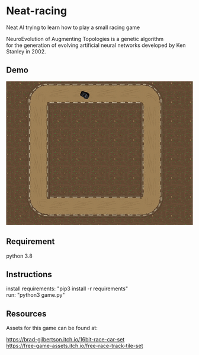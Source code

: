 # Neat-racing
Neat AI trying to learn how to play a small racing game<br/>

NeuroEvolution of Augmenting Topologies is a genetic algorithm<br/>
for the generation of evolving artificial neural networks developed by Ken Stanley in 2002.<br/>


## Demo

![alt text](https://github.com/caiovini/Neat-racing/blob/main/Demo.gif)

## Requirement

python 3.8

## Instructions

install requirements: "pip3 install -r requirements"<br/>
                 run: "python3 game.py"

## Resources 

Assets for this game can be found at:<br/>

https://brad-gilbertson.itch.io/16bit-race-car-set<br/>
https://free-game-assets.itch.io/free-race-track-tile-set

